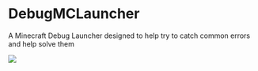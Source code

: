 DebugMCLauncher
===============

A Minecraft Debug Launcher designed to help try to catch common errors and help solve them

![](http://i.imgur.com/G5PxA.png)

